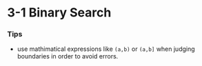 # 3-1 Binary Search

### Tips
- use mathimatical expressions like `(a,b)` or `(a,b]`
when judging boundaries in order to avoid errors.
